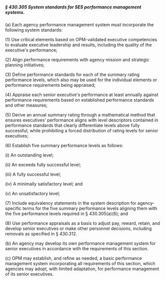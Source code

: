 ##### § 430.305 System standards for SES performance management systems. #####

(a) Each agency performance management system must incorporate the following system standards:

(1) Use critical elements based on OPM-validated executive competencies to evaluate executive leadership and results, including the quality of the executive's performance;

(2) Align performance requirements with agency mission and strategic planning initiatives;

(3) Define performance standards for each of the summary rating performance levels, which also may be used for the individual elements or performance requirements being appraised;

(4) Appraise each senior executive's performance at least annually against performance requirements based on established performance standards and other measures;

(5) Derive an annual summary rating through a mathematical method that ensures executives' performance aligns with level descriptors contained in performance standards that clearly differentiate levels above fully successful, while prohibiting a forced distribution of rating levels for senior executives;

(6) Establish five summary performance levels as follows:

(i) An outstanding level;

(ii) An exceeds fully successful level;

(iii) A fully successful level;

(iv) A minimally satisfactory level; and

(v) An unsatisfactory level;

(7) Include equivalency statements in the system description for agency-specific terms for the five summary performance levels aligning them with the five performance levels required in § 430.305(a)(6); and

(8) Use performance appraisals as a basis to adjust pay, reward, retain, and develop senior executives or make other personnel decisions, including removals as specified in § 430.312.

(b) An agency may develop its own performance management system for senior executives in accordance with the requirements of this section.

(c) OPM may establish, and refine as needed, a basic performance management system incorporating all requirements of this section, which agencies may adopt, with limited adaptation, for performance management of its senior executives.